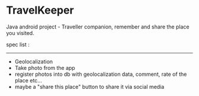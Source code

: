 # TravelKeeper

Java android project - Traveller companion, remember and share the place you visited.

spec list :
___________

- Geolocalization
- Take photo from the app
- register photos into db with geolocalization data, comment, rate of the place etc...
- maybe a "share this place" button to share it via social media
